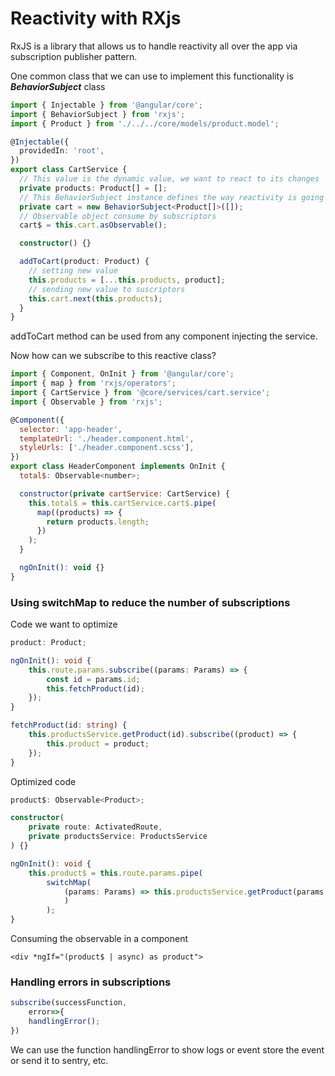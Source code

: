 # Reactivity with RXjs

RxJS is a library that allows us to handle reactivity all over the app via subscription publisher pattern.

One common class that we can use to implement this functionality is _**BehaviorSubject**_ class

```typescript
import { Injectable } from '@angular/core';
import { BehaviorSubject } from 'rxjs'; 
import { Product } from './../../core/models/product.model';

@Injectable({
  providedIn: 'root',
})
export class CartService {
  // This value is the dynamic value, we want to react to its changes
  private products: Product[] = [];
  // This BehaviorSubject instance defines the way reactivity is going to be hanle
  private cart = new BehaviorSubject<Product[]>([]);
  // Observable object consume by subscriptors
  cart$ = this.cart.asObservable();

  constructor() {}

  addToCart(product: Product) {
    // setting new value
    this.products = [...this.products, product];
    // sending new value to suscriptors
    this.cart.next(this.products);
  }
}
```

addToCart method can be used from any component injecting the service.

Now how can we subscribe to this reactive class?

```javascript
import { Component, OnInit } from '@angular/core';
import { map } from 'rxjs/operators';
import { CartService } from '@core/services/cart.service';
import { Observable } from 'rxjs';

@Component({
  selector: 'app-header',
  templateUrl: './header.component.html',
  styleUrls: ['./header.component.scss'],
})
export class HeaderComponent implements OnInit {
  total$: Observable<number>;

  constructor(private cartService: CartService) {
    this.total$ = this.cartService.cart$.pipe(
      map((products) => {
        return products.length;
      })
    );
  }

  ngOnInit(): void {}
}
```

### Using switchMap to reduce the number of subscriptions

Code we want to optimize

```typescript
product: Product;

ngOnInit(): void {
    this.route.params.subscribe((params: Params) => {
        const id = params.id;
        this.fetchProduct(id);
    });
}

fetchProduct(id: string) {
    this.productsService.getProduct(id).subscribe((product) => {
        this.product = product;
    });
}
```

Optimized code

```typescript
product$: Observable<Product>;

constructor(
    private route: ActivatedRoute,
    private productsService: ProductsService
) {}

ngOnInit(): void {
    this.product$ = this.route.params.pipe(
        switchMap(
            (params: Params) => this.productsService.getProduct(params.id)
            )
        );
}
```

Consuming the observable in a component

```markup
<div *ngIf="(product$ | async) as product">
```

### Handling errors in subscriptions

```typescript
subscribe(successFunction,
    error=>{
    handlingError();
})
```

We can use the function handlingError to show logs or event store the event or send it to sentry, etc.

<!--stackedit_data:
eyJoaXN0b3J5IjpbLTEwNjQwNzM3MDZdfQ==
-->